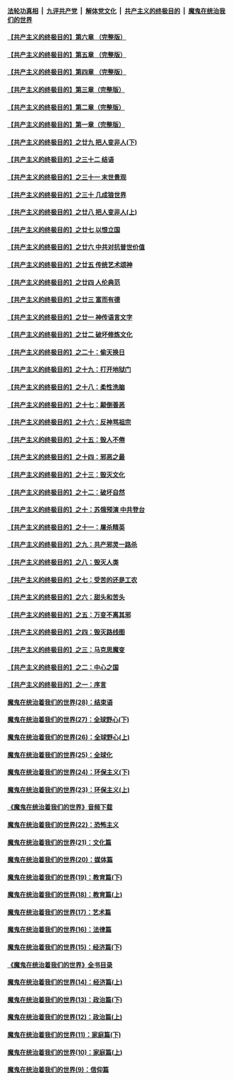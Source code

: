 

####  [法轮功真相](../../../../basic/blob/master/README.md?t=05021630) &nbsp;|&nbsp; [九评共产党](../../../../9ping.md/blob/master/README.md?t=05021630) &nbsp;|&nbsp; [解体党文化](../../../../jtdwh.md/blob/master/README.md?t=05021630)  &nbsp;|&nbsp; [共产主义的终极目的](../../../../gczydzjmd.md/blob/master/README.md?t=05021630) &nbsp;|&nbsp; [魔鬼在统治我们的世界](../../../../mgztzwmdsj.md/blob/master/README.md?t=05021630) 

#### [【共产主义的终极目的】第六章 （完整版）](../pages/nsc422/n11428913.md?t=05021630) 

#### [【共产主义的终极目的】第五章 （完整版）](../pages/nsc422/n11428912.md?t=05021630) 

#### [【共产主义的终极目的】第四章 （完整版）](../pages/nsc422/n11428907.md?t=05021630) 

#### [【共产主义的终极目的】第三章（完整版）](../pages/nsc422/n11428848.md?t=05021630) 

#### [【共产主义的终极目的】第二章（完整版）](../pages/nsc422/n11428831.md?t=05021630) 

#### [【共产主义的终极目的】第一章（完整版）](../pages/nsc422/n11417651.md?t=05021630) 

#### [【共产主义的终极目的】之廿九 把人变非人(下)](../pages/nsc422/n11344140.md?t=05021630) 

#### [【共产主义的终极目的】之三十二 结语](../pages/nsc422/n11360535.md?t=05021630) 

#### [【共产主义的终极目的】之三十一 末世景观](../pages/nsc422/n11351129.md?t=05021630) 

#### [【共产主义的终极目的】之三十 几成狼世界](../pages/nsc422/n11348280.md?t=05021630) 

#### [【共产主义的终极目的】之廿八 把人变非人(上)](../pages/nsc422/n11340492.md?t=05021630) 

#### [【共产主义的终极目的】之廿七 以恨立国](../pages/nsc422/n11336944.md?t=05021630) 

#### [【共产主义的终极目的】之廿六 中共对抗普世价值](../pages/nsc422/n11324785.md?t=05021630) 

#### [【共产主义的终极目的】之廿五 传统艺术颂神](../pages/nsc422/n11296396.md?t=05021630) 

#### [【共产主义的终极目的】之廿四 人伦典范](../pages/nsc422/n11296397.md?t=05021630) 

#### [【共产主义的终极目的】之廿三 富而有德](../pages/nsc422/n11283598.md?t=05021630) 

#### [【共产主义的终极目的】之廿一 神传语言文字](../pages/nsc422/n11263265.md?t=05021630) 

#### [【共产主义的终极目的】之廿二 破坏修炼文化](../pages/nsc422/n11245728.md?t=05021630) 

#### [【共产主义的终极目的】之二十：偷天换日](../pages/nsc422/n11238846.md?t=05021630) 

#### [【共产主义的终极目的】之十九：打开地狱门](../pages/nsc422/n11206376.md?t=05021630) 

#### [【共产主义的终极目的】之十八：柔性洗脑](../pages/nsc422/n11199994.md?t=05021630) 

#### [【共产主义的终极目的】之十七：颠倒善恶](../pages/nsc422/n11179782.md?t=05021630) 

#### [【共产主义的终极目的】之十六：反神骂祖宗](../pages/nsc422/n11166798.md?t=05021630) 

#### [【共产主义的终极目的】之十五：毁人不倦](../pages/nsc422/n11166792.md?t=05021630) 

#### [【共产主义的终极目的】之十四：邪恶之最](../pages/nsc422/n11150249.md?t=05021630) 

#### [【共产主义的终极目的】之十三：毁灭文化](../pages/nsc422/n11135227.md?t=05021630) 

#### [【共产主义的终极目的】之十二：破坏自然](../pages/nsc422/n11135214.md?t=05021630) 

#### [【共产主义的终极目的】之十：苏俄预演 中共登台](../pages/nsc422/n11118424.md?t=05021630) 

#### [【共产主义的终极目的】之十一：屠杀精英](../pages/nsc422/n11118442.md?t=05021630) 

#### [【共产主义的终极目的】之九：共产邪灵一路杀](../pages/nsc422/n11114139.md?t=05021630) 

#### [【共产主义的终极目的】之八：毁灭人类](../pages/nsc422/n11108503.md?t=05021630) 

#### [【共产主义的终极目的】之七：受苦的还是工农](../pages/nsc422/n11101809.md?t=05021630) 

#### [【共产主义的终极目的】之六：甜头和苦头](../pages/nsc422/n11096971.md?t=05021630) 

#### [【共产主义的终极目的】之五：万变不离其邪](../pages/nsc422/n11091285.md?t=05021630) 

#### [【共产主义的终极目的】之四：毁灭路线图](../pages/nsc422/n11086284.md?t=05021630) 

#### [【共产主义的终极目的】之三：马克思魔变](../pages/nsc422/n11061941.md?t=05021630) 

#### [【共产主义的终极目的】之二：中心之国](../pages/nsc422/n11047728.md?t=05021630) 

#### [【共产主义的终极目的】之一：序言](../pages/nsc422/n11086077.md?t=05021630) 

#### [魔鬼在统治着我们的世界(28)：结束语](../pages/nsc422/n10936246.md?t=05021630) 

#### [魔鬼在统治着我们的世界(27)：全球野心(下)](../pages/nsc422/n10928319.md?t=05021630) 

#### [魔鬼在统治着我们的世界(26)：全球野心(上)](../pages/nsc422/n10900318.md?t=05021630) 

#### [魔鬼在统治着我们的世界(25)：全球化](../pages/nsc422/n10788205.md?t=05021630) 

#### [魔鬼在统治着我们的世界(24)：环保主义(下)](../pages/nsc422/n10695307.md?t=05021630) 

#### [魔鬼在统治着我们的世界(23)：环保主义(上)](../pages/nsc422/n10688613.md?t=05021630) 

#### [《魔鬼在统治着我们的世界》音频下载](../pages/nsc422/n10635553.md?t=05021630) 

#### [魔鬼在统治着我们的世界(22)：恐怖主义](../pages/nsc422/n10614727.md?t=05021630) 

#### [魔鬼在统治着我们的世界(21)：文化篇](../pages/nsc422/n10597706.md?t=05021630) 

#### [魔鬼在统治着我们的世界(20)：媒体篇](../pages/nsc422/n10586579.md?t=05021630) 

#### [魔鬼在统治着我们的世界(19)：教育篇(下)](../pages/nsc422/n10564808.md?t=05021630) 

#### [魔鬼在统治着我们的世界(18)：教育篇(上)](../pages/nsc422/n10526970.md?t=05021630) 

#### [魔鬼在统治着我们的世界(17)：艺术篇](../pages/nsc422/n10499093.md?t=05021630) 

#### [魔鬼在统治着我们的世界(16)：法律篇](../pages/nsc422/n10485969.md?t=05021630) 

#### [魔鬼在统治着我们的世界(15)：经济篇(下)](../pages/nsc422/n10469975.md?t=05021630) 

#### [《魔鬼在统治着我们的世界》全书目录](../pages/nsc422/n10464261.md?t=05021630) 

#### [魔鬼在统治着我们的世界(14)：经济篇(上)](../pages/nsc422/n10457370.md?t=05021630) 

#### [魔鬼在统治着我们的世界(13)：政治篇(下)](../pages/nsc422/n10448270.md?t=05021630) 

#### [魔鬼在统治着我们的世界(12)：政治篇(上)](../pages/nsc422/n10444576.md?t=05021630) 

#### [魔鬼在统治着我们的世界(11)：家庭篇(下)](../pages/nsc422/n10440961.md?t=05021630) 

#### [魔鬼在统治着我们的世界(10)：家庭篇(上)](../pages/nsc422/n10435448.md?t=05021630) 

#### [魔鬼在统治着我们的世界(9)：信仰篇](../pages/nsc422/n10432159.md?t=05021630) 

